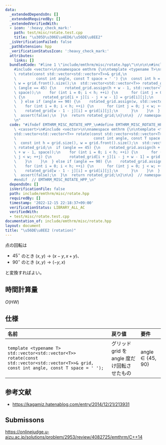 ```yaml
---
data:
  _extendedDependsOn: []
  _extendedRequiredBy: []
  _extendedVerifiedWith:
  - icon: ':heavy_check_mark:'
    path: test/misc/rotate.test.cpp
    title: "\u305D\u306E\u4ED6/\u56DE\u8EE2"
  _isVerificationFailed: false
  _pathExtension: hpp
  _verificationStatusIcon: ':heavy_check_mark:'
  attributes:
    links: []
  bundledCode: "#line 1 \"include/emthrm/misc/rotate.hpp\"\n\n\n\n#include <cassert>\n\
    #include <vector>\n\nnamespace emthrm {\n\ntemplate <typename T>\nstd::vector<std::vector<T>>\
    \ rotate(const std::vector<std::vector<T>>& grid,\n                          \
    \         const int angle, const T space = ' ') {\n  const int h = grid.size(),\
    \ w = grid.front().size();\n  std::vector<std::vector<T>> rotated_grid;\n  if\
    \ (angle == 45) {\n    rotated_grid.assign(h + w - 1, std::vector<T>(h + w - 1,\
    \ space));\n    for (int i = 0; i < h; ++i) {\n      for (int j = 0; j < w; ++j)\
    \ {\n        rotated_grid[i + j][i - j + w - 1] = grid[i][j];\n      }\n    }\n\
    \  } else if (angle == 90) {\n    rotated_grid.assign(w, std::vector<T>(h));\n\
    \    for (int i = 0; i < h; ++i) {\n      for (int j = 0; j < w; ++j) {\n    \
    \    rotated_grid[w - 1 - j][i] = grid[i][j];\n      }\n    }\n  } else {\n  \
    \  assert(false);\n  }\n  return rotated_grid;\n}\n\n}  // namespace emthrm\n\n\
    \n"
  code: "#ifndef EMTHRM_MISC_ROTATE_HPP_\n#define EMTHRM_MISC_ROTATE_HPP_\n\n#include\
    \ <cassert>\n#include <vector>\n\nnamespace emthrm {\n\ntemplate <typename T>\n\
    std::vector<std::vector<T>> rotate(const std::vector<std::vector<T>>& grid,\n\
    \                                   const int angle, const T space = ' ') {\n\
    \  const int h = grid.size(), w = grid.front().size();\n  std::vector<std::vector<T>>\
    \ rotated_grid;\n  if (angle == 45) {\n    rotated_grid.assign(h + w - 1, std::vector<T>(h\
    \ + w - 1, space));\n    for (int i = 0; i < h; ++i) {\n      for (int j = 0;\
    \ j < w; ++j) {\n        rotated_grid[i + j][i - j + w - 1] = grid[i][j];\n  \
    \    }\n    }\n  } else if (angle == 90) {\n    rotated_grid.assign(w, std::vector<T>(h));\n\
    \    for (int i = 0; i < h; ++i) {\n      for (int j = 0; j < w; ++j) {\n    \
    \    rotated_grid[w - 1 - j][i] = grid[i][j];\n      }\n    }\n  } else {\n  \
    \  assert(false);\n  }\n  return rotated_grid;\n}\n\n}  // namespace emthrm\n\n\
    #endif  // EMTHRM_MISC_ROTATE_HPP_\n"
  dependsOn: []
  isVerificationFile: false
  path: include/emthrm/misc/rotate.hpp
  requiredBy: []
  timestamp: '2022-12-15 22:18:37+09:00'
  verificationStatus: LIBRARY_ALL_AC
  verifiedWith:
  - test/misc/rotate.test.cpp
documentation_of: include/emthrm/misc/rotate.hpp
layout: document
title: "\u56DE\u8EE2 (rotation)"
---
```


点の回転は

- $45^\circ$ のとき $(x, y) \rightarrow (x - y, x + y)$、
- $90^\circ$ のとき $(x, y) \rightarrow (-y, x)$

と変換すればよい。


## 時間計算量

$O(HW)$


## 仕様

|名前|戻り値|要件|
|:--|:--|:--|
|`template <typename T>`<br>`std::vector<std::vector<T>> rotate(const std::vector<std::vector<T>>& grid, const int angle, const T space = ' ');`|グリッド $\mathrm{grid}$ を $\mathrm{angle}$ 度だけ回転させたもの|$\mathrm{angle} \in \lbrace 45, 90 \rbrace$|


## 参考文献

- https://kagamiz.hatenablog.com/entry/2014/12/21/213931


## Submissons

https://onlinejudge.u-aizu.ac.jp/solutions/problem/2953/review/4082725/emthrm/C++14
